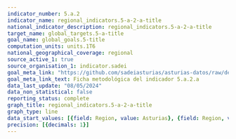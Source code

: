 ```yaml
---
indicator_number: 5.a.2
indicator_name: regional_indicators.5-a-2-a-title
national_indicator_description: regional_indicators.5-a-2-a-title
target_name: global_targets.5-a-title
goal_name: global_goals.5-title
computation_units: units.1T6
national_geographical_coverage: regional
source_active_1: true
source_organisation_1: indicator.sadei
goal_meta_link: "https://github.com/sadeiasturias/asturias-datos/raw/develop/descargas/metodologia/5.a.2.a.pdf"
goal_meta_link_text: Ficha metodológica del indicador 5.a.2.a
data_last_update: "08/05/2024"
data_non_statistical: false
reporting_status: complete
graph_title: regional_indicators.5-a-2-a-title
graph_type: line
data_start_values: [{field: Region, value: Asturias}, {field: Region, value: España}]
precision: [{decimals: 1}]
---
```

